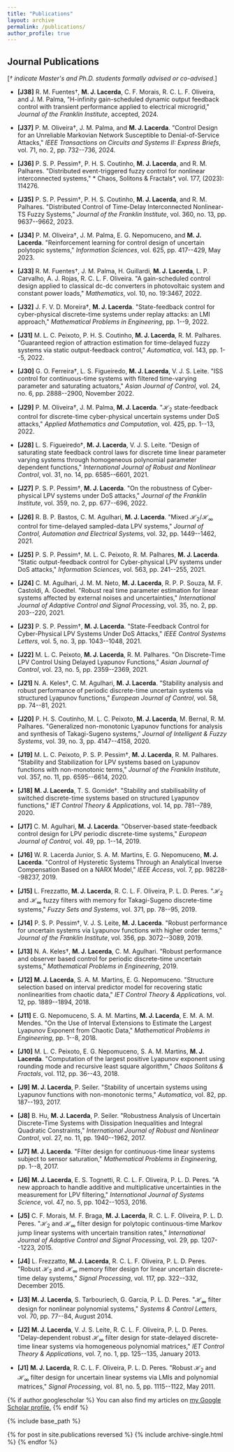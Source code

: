 ```yaml
---
title: "Publications"
layout: archive
permalink: /publications/
author_profile: true
---
```



## Journal Publications

[*&#8224; indicate Master's and Ph.D. students formally advised or co-advised.*]


- **[J38]** R. M. Fuentes&dagger;, **M. J. Lacerda**, C. F. Morais, R. C. L. F. Oliveira, and J. M. Palma, "H-infinity gain-scheduled dynamic output feedback control with transient performance applied to electrical microgrid," *Journal of the Franklin Institute*, accepted, 2024.
  
- **[J37]** P. M. Oliveira&dagger;, J. M. Palma, and **M. J. Lacerda**. "Control Design for an Unreliable Markovian Network Susceptible to Denial-of-Service Attacks," *IEEE Transactions on Circuits and Systems II: Express Briefs*, vol. 71, no. 2, pp. 732--736, 2024.

- **[J36]** P. S. P. Pessim&dagger;, P. H. S. Coutinho, **M. J. Lacerda**, and R. M. Palhares. "Distributed event-triggered fuzzy control for nonlinear interconnected systems," * Chaos, Solitons & Fractals*, vol. 177, (2023): 114276.

- **[J35]** P. S. P. Pessim&dagger;, P. H. S. Coutinho, **M. J. Lacerda**, and R. M. Palhares. "Distributed Control of Time-Delay Interconnected Nonlinear-TS Fuzzy Systems," *Journal of the Franklin Institute*, vol. 360, no. 13, pp. 9637--9662, 2023.

- **[J34]** P. M. Oliveira&dagger;, J. M. Palma, E. G. Nepomuceno, and **M. J. Lacerda**. "Reinforcement learning for control design of uncertain polytopic systems," *Information Sciences*, vol. 625, pp. 417--429, May 2023.

- **[J33]** R. M. Fuentes&dagger;, J. M. Palma, H. Guillardi, **M. J. Lacerda**, L. P. Carvalho, A. J. Rojas, R. C. L. F. Oliveira. "A gain-scheduled control design applied to classical dc-dc converters in photovoltaic system and constant power loads," *Mathematics*, vol. 10, no. 19:3467, 2022.

- **[J32]** J. F. V. D. Moreira&dagger;, **M. J. Lacerda**. "State-feedback control for cyber-physical discrete-time systems under replay attacks: an LMI approach," *Mathematical Problems in Engineering*, pp. 1--9, 2022.

- **[J31]** M. L. C. Peixoto, P. H. S. Coutinho, **M. J. Lacerda**, R. M. Palhares. "Guaranteed region of attraction estimation for time-delayed fuzzy systems via static output-feedback control," *Automatica*, vol. 143, pp. 1--5, 2022.

- **[J30]** G. O. Ferreira&dagger;, L. S. Figueiredo, **M. J. Lacerda**, V. J. S. Leite. "ISS control for continuous-time systems with filtered time-varying parameter and saturating actuators," *Asian Journal of Control*, vol. 24, no. 6, pp. 2888--2900, November 2022.

- **[J29]** P. M. Oliveira&dagger;, J. M. Palma, **M. J. Lacerda**. "$\mathcal{H}_2$ state-feedback control for discrete-time cyber-physical uncertain systems under DoS attacks," *Applied Mathematics and Computation*, vol. 425, pp. 1--13, 2022.

- **[J28]** L. S. Figueiredo&dagger;, **M. J. Lacerda**, V. J. S. Leite. "Design of saturating state feedback control laws for discrete time linear parameter varying systems through homogeneous polynomial parameter dependent functions," *International Journal of Robust and Nonlinear Control*, vol. 31, no. 14, pp. 6585--6601, 2021.

- **[J27]** P. S. P. Pessim&dagger;, **M. J. Lacerda**. "On the robustness of Cyber-physical LPV systems under DoS attacks," *Journal of the Franklin Institute*, vol. 359, no. 2, pp. 677--696, 2022.

- **[J26]** R. B. P. Bastos, C. M. Agulhari, **M. J. Lacerda**. "Mixed $\mathcal{H}_2$/$\mathcal{H}_{\infty}$ control for time-delayed sampled-data LPV systems," *Journal of Control, Automation and Electrical Systems*, vol. 32, pp. 1449--1462, 2021.

- **[J25]** P. S. P. Pessim&dagger;, M. L. C. Peixoto, R. M. Palhares, **M. J. Lacerda**. "Static output-feedback control for Cyber-physical LPV systems under DoS attacks," *Information Sciences*, vol. 563, pp. 241--255, 2021.

- **[J24]** C. M. Agulhari, J. M. M. Neto, **M. J. Lacerda**, R. P. P. Souza, M. F. Castoldi, A. Goedtel. "Robust real time parameter estimation for linear systems affected by external noises and uncertainties," *International Journal of Adaptive Control and Signal Processing*, vol. 35, no. 2, pp. 203--220, 2021.

- **[J23]** P. S. P. Pessim&dagger;, **M. J. Lacerda**. "State-Feedback Control for Cyber-Physical LPV Systems Under DoS Attacks," *IEEE Control Systems Letters*, vol. 5, no. 3, pp. 1043--1048, 2021.

- **[J22]** M. L. C. Peixoto, **M. J. Lacerda**, R. M. Palhares. "On Discrete-Time LPV Control Using Delayed Lyapunov Functions," *Asian Journal of Control*, vol. 23, no. 5, pp. 2359--2369, 2021.

- **[J21]** N. A. Keles&dagger;, C. M. Agulhari, **M. J. Lacerda**. "Stability analysis and robust performance of periodic discrete-time uncertain systems via structured Lyapunov functions," *European Journal of Control*, vol. 58, pp. 74--81, 2021.

- **[J20]** P. H. S. Coutinho, M. L. C. Peixoto, **M. J. Lacerda**, M. Bernal, R. M. Palhares. "Generalized non-monotonic Lyapunov functions for analysis and synthesis of Takagi-Sugeno systems," *Journal of Intelligent & Fuzzy Systems*, vol. 39, no. 3, pp. 4147--4158, 2020.

- **[J19]** M. L. C. Peixoto, P. S. P. Pessim&dagger;, **M. J. Lacerda**, R. M. Palhares. "Stability and Stabilization for LPV systems based on Lyapunov functions with non-monotonic terms," *Journal of the Franklin Institute*, vol. 357, no. 11, pp. 6595--6614, 2020.

- **[J18]** **M. J. Lacerda**, T. S. Gomide&dagger;. "Stability and stabilisability of switched discrete-time systems based on structured Lyapunov functions," *IET Control Theory & Applications*, vol. 14, pp. 781--789, 2020.

- **[J17]** C. M. Agulhari, **M. J. Lacerda**. "Observer-based state-feedback control design for LPV periodic discrete-time systems," *European Journal of Control*, vol. 49, pp. 1--14, 2019.

- **[J16]** W. R. Lacerda Junior, S. A. M. Martins, E. G. Nepomuceno, **M. J. Lacerda**. "Control of Hysteretic Systems Through an Analytical Inverse Compensation Based on a NARX Model," *IEEE Access*, vol. 7, pp. 98228--98237, 2019.

- **[J15]** L. Frezzatto, **M. J. Lacerda**, R. C. L. F. Oliveira, P. L. D. Peres. "$\mathcal{H}_{2}$ and $\mathcal{H}_{\infty}$ fuzzy filters with memory for Takagi-Sugeno discrete-time systems," *Fuzzy Sets and Systems*, vol. 371, pp. 78--95, 2019.

- **[J14]** P. S. P. Pessim&dagger;, V. J. S. Leite, **M. J. Lacerda**. "Robust performance for uncertain systems via Lyapunov functions with higher order terms," *Journal of the Franklin Institute*, vol. 356, pp. 3072--3089, 2019.

- **[J13]** N. A. Keles&dagger;, **M. J. Lacerda**, C. M. Agulhari. "Robust performance and observer based control for periodic discrete-time uncertain systems," *Mathematical Problems in Engineering*, 2019.

- **[J12]** **M. J. Lacerda**, S. A. M. Martins, E. G. Nepomuceno. "Structure selection based on interval predictor model for recovering static nonlinearities from chaotic data," *IET Control Theory & Applications*, vol. 12, pp. 1889--1894, 2018.

- **[J11]** E. G. Nepomuceno, S. A. M. Martins, **M. J. Lacerda**, E. M. A. M. Mendes. "On the Use of Interval Extensions to Estimate the Largest Lyapunov Exponent from Chaotic Data," *Mathematical Problems in Engineering*, pp. 1--8, 2018.

- **[J10]** M. L. C. Peixoto, E. G. Nepomuceno, S. A. M. Martins, **M. J. Lacerda**. "Computation of the largest positive Lyapunov exponent using rounding mode and recursive least square algorithm," *Chaos Solitons & Fractals*, vol. 112, pp. 36--43, 2018.

- **[J9]** **M. J. Lacerda**, P. Seiler. "Stability of uncertain systems using Lyapunov functions with non-monotonic terms," *Automatica*, vol. 82, pp. 187--193, 2017.

- **[J8]** B. Hu, **M. J. Lacerda**, P. Seiler. "Robustness Analysis of Uncertain Discrete-Time Systems with Dissipation Inequalities and Integral Quadratic Constraints," *International Journal of Robust and Nonlinear Control*, vol. 27, no. 11, pp. 1940--1962, 2017.

- **[J7]** **M. J. Lacerda**. "Filter design for continuous-time linear systems subject to sensor saturation," *Mathematical Problems in Engineering*, pp. 1--8, 2017.

- **[J6]** **M. J. Lacerda**, E. S. Tognetti, R. C. L. F. Oliveira, P. L. D. Peres. "A new approach to handle additive and multiplicative uncertainties in the measurement for LPV filtering," *International Journal of Systems Science*, vol. 47, no. 5, pp. 1042--1053, 2016.

- **[J5]** C. F. Morais, M. F. Braga, **M. J. Lacerda**, R. C. L. F. Oliveira, P. L. D. Peres. "$\mathcal{H}_{2}$ and $\mathcal{H}_{\infty}$ filter design for polytopic continuous-time Markov jump linear systems with uncertain transition rates," *International Journal of Adaptive Control and Signal Processing*, vol. 29, pp. 1207--1223, 2015.

- **[J4]** L. Frezzatto, **M. J. Lacerda**, R. C. L. F. Oliveira, P. L. D. Peres. "Robust $\mathcal{H}_{2}$ and $\mathcal{H}_{\infty}$ memory filter design for linear uncertain discrete-time delay systems," *Signal Processing*, vol. 117, pp. 322--332, December 2015.

- **[J3]** **M. J. Lacerda**, S. Tarbouriech, G. Garcia, P. L. D. Peres. "$\mathcal{H}_{\infty}$ filter design for nonlinear polynomial systems," *Systems & Control Letters*, vol. 70, pp. 77--84, August 2014.

- **[J2]** **M. J. Lacerda**, V. J. S. Leite, R. C. L. F. Oliveira, P. L. D. Peres. "Delay-dependent robust $\mathcal{H}_{\infty}$ filter design for state-delayed discrete-time linear systems via homogeneous polynomial matrices," *IET Control Theory & Applications*, vol. 7, no. 1, pp. 125--135, January 2013.

- **[J1]** **M. J. Lacerda**, R. C. L. F. Oliveira, P. L. D. Peres. "Robust $\mathcal{H}_{2}$ and $\mathcal{H}_{\infty}$ filter design for uncertain linear systems via LMIs and polynomial matrices," *Signal Processing*, vol. 81, no. 5, pp. 1115--1122, May 2011.



{% if author.googlescholar %}
  You can also find my articles on <u><a href="{{author.googlescholar}}">my Google Scholar profile</a>.</u>
{% endif %}

{% include base_path %}

{% for post in site.publications reversed %}
  {% include archive-single.html %}
{% endfor %}
